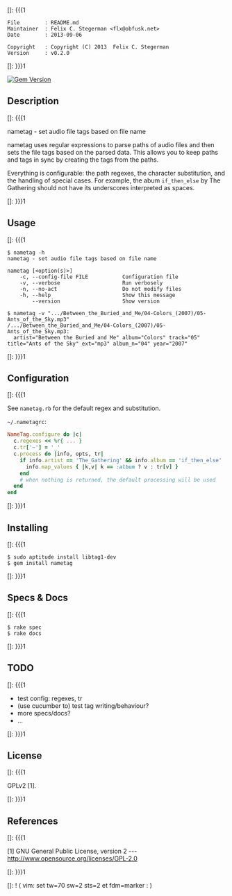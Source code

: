 []: {{{1

    File        : README.md
    Maintainer  : Felix C. Stegerman <flx@obfusk.net>
    Date        : 2013-09-06

    Copyright   : Copyright (C) 2013  Felix C. Stegerman
    Version     : v0.2.0

[]: }}}1

[![Gem Version](https://badge.fury.io/rb/nametag.png)](http://badge.fury.io/rb/nametag)

## Description
[]: {{{1

  nametag - set audio file tags based on file name

  nametag uses regular expressions to parse paths of audio files and
  then sets the file tags based on the parsed data.  This allows you
  to keep paths and tags in sync by creating the tags from the paths.

  Everything is configurable: the path regexes, the character
  substitution, and the handling of special cases.  For example, the
  abum `if_then_else` by The Gathering should not have its underscores
  interpreted as spaces.

[]: }}}1

## Usage
[]: {{{1

    $ nametag -h
    nametag - set audio file tags based on file name

    nametag [<option(s)>]
        -c, --config-file FILE           Configuration file
        -v, --verbose                    Run verbosely
        -n, --no-act                     Do not modify files
        -h, --help                       Show this message
            --version                    Show version

    $ nametag -v ".../Between_the_Buried_and_Me/04-Colors_(2007)/05-Ants_of_the_Sky.mp3"
    /.../Between_the_Buried_and_Me/04-Colors_(2007)/05-Ants_of_the_Sky.mp3:
      artist="Between the Buried and Me" album="Colors" track="05" title="Ants of the Sky" ext="mp3" album_n="04" year="2007"

[]: }}}1

## Configuration
[]: {{{1

See `nametag.rb` for the default regex and substitution.

`~/.nametagrc`:

```ruby
NameTag.configure do |c|
  c.regexes << %r{ ... }
  c.tr['~'] = '_'
  c.process do |info, opts, tr|
    if info.artist == 'The_Gathering' && info.album == 'if_then_else'
      info.map_values { |k,v| k == :album ? v : tr[v] }
    end
    # when nothing is returned, the default processing will be used
  end
end
```

[]: }}}1

## Installing
[]: {{{1

    $ sudo aptitude install libtag1-dev
    $ gem install nametag

[]: }}}1

## Specs & Docs
[]: {{{1

    $ rake spec
    $ rake docs

[]: }}}1

## TODO
[]: {{{1

  * test config: regexes, tr
  * (use cucumber to) test tag writing/behaviour?
  * more specs/docs?
  * ...

[]: }}}1

## License
[]: {{{1

  GPLv2 [1].

[]: }}}1

## References
[]: {{{1

  [1] GNU General Public License, version 2
  --- http://www.opensource.org/licenses/GPL-2.0

[]: }}}1

[]: ! ( vim: set tw=70 sw=2 sts=2 et fdm=marker : )
